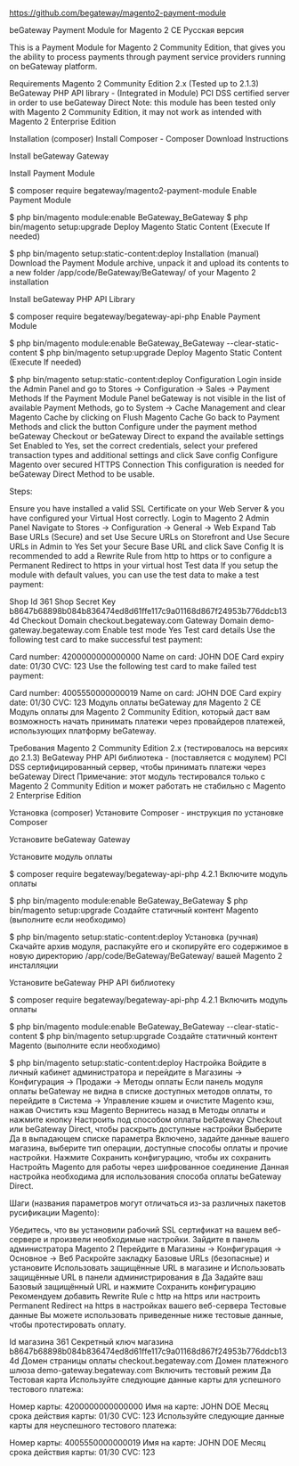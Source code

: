 https://github.com/begateway/magento2-payment-module

beGateway Payment Module for Magento 2 CE
Русская версия

This is a Payment Module for Magento 2 Community Edition, that gives you the ability to process payments through payment service providers running on beGateway platform.

Requirements
Magento 2 Community Edition 2.x (Tested up to 2.1.3)
BeGateway PHP API library - (Integrated in Module)
PCI DSS certified server in order to use beGateway Direct
Note: this module has been tested only with Magento 2 Community Edition, it may not work as intended with Magento 2 Enterprise Edition

Installation (composer)
Install Composer - Composer Download Instructions

Install beGateway Gateway

Install Payment Module

$ composer require begateway/magento2-payment-module
Enable Payment Module

$ php bin/magento module:enable BeGateway_BeGateway
$ php bin/magento setup:upgrade
Deploy Magento Static Content (Execute If needed)

$ php bin/magento setup:static-content:deploy
Installation (manual)
Download the Payment Module archive, unpack it and upload its contents to a new folder <root>/app/code/BeGateway/BeGateway/ of your Magento 2 installation

Install beGateway PHP API Library

$ composer require begateway/begateway-api-php
Enable Payment Module

$ php bin/magento module:enable BeGateway_BeGateway --clear-static-content
$ php bin/magento setup:upgrade
Deploy Magento Static Content (Execute If needed)

$ php bin/magento setup:static-content:deploy
Configuration
Login inside the Admin Panel and go to Stores -> Configuration -> Sales -> Payment Methods
If the Payment Module Panel beGateway is not visible in the list of available Payment Methods, go to System -> Cache Management and clear Magento Cache by clicking on Flush Magento Cache
Go back to Payment Methods and click the button Configure under the payment method beGateway Checkout or beGateway Direct to expand the available settings
Set Enabled to Yes, set the correct credentials, select your prefered transaction types and additional settings and click Save config
Configure Magento over secured HTTPS Connection
This configuration is needed for beGateway Direct Method to be usable.

Steps:

Ensure you have installed a valid SSL Certificate on your Web Server & you have configured your Virtual Host correctly.
Login to Magento 2 Admin Panel
Navigate to Stores -> Configuration -> General -> Web
Expand Tab Base URLs (Secure) and set Use Secure URLs on Storefront and Use Secure URLs in Admin to Yes
Set your Secure Base URL and click Save Config
It is recommended to add a Rewrite Rule from http to https or to configure a Permanent Redirect to https in your virtual host
Test data
If you setup the module with default values, you can use the test data to make a test payment:

Shop Id 361
Shop Secret Key b8647b68898b084b836474ed8d61ffe117c9a01168d867f24953b776ddcb134d
Checkout Domain checkout.begateway.com
Gateway Domain demo-gateway.begateway.com
Enable test mode Yes
Test card details
Use the following test card to make successful test payment:

Card number: 4200000000000000
Name on card: JOHN DOE
Card expiry date: 01/30
CVC: 123
Use the following test card to make failed test payment:

Card number: 4005550000000019
Name on card: JOHN DOE
Card expiry date: 01/30
CVC: 123
Модуль оплаты beGateway для Magento 2 CE
Модуль оплаты для Magento 2 Community Edition, который даст вам возможность начать принимать платежи через провайдеров платежей, использующих платформу beGateway.

Требования
Magento 2 Community Edition 2.x (тестировалось на версиях до 2.1.3)
BeGateway PHP API библиотека - (поставляется с модулем)
PCI DSS сертифицированный сервер, чтобы принимать платежи через beGateway Direct
Примечание: этот модуль тестировался только с Magento 2 Community Edition и может работать не стабильно с Magento 2 Enterprise Edition

Установка (composer)
Установите Composer - инструкция по установке Composer

Установите beGateway Gateway

Установите модуль оплаты

$ composer require begateway/begateway-api-php 4.2.1
Включите модуль оплаты

$ php bin/magento module:enable BeGateway_BeGateway
$ php bin/magento setup:upgrade
Создайте статичный контент Magento (выполните если необходимо)

$ php bin/magento setup:static-content:deploy
Установка (ручная)
Скачайте архив модуля, распакуйте его и скопируйте его содержимое в новую директорию <root>/app/code/BeGateway/BeGateway/ вашей Magento 2 инсталляции

Установите beGateway PHP API библиотеку

$ composer require begateway/begateway-api-php 4.2.1
Включить модуль оплаты

$ php bin/magento module:enable BeGateway_BeGateway --clear-static-content
$ php bin/magento setup:upgrade
Создайте статичный контент Magento (выполните если необходимо)

$ php bin/magento setup:static-content:deploy
Настройка
Войдите в личный кабинет администратора и перейдите в Магазины -> Конфигурация -> Продажи -> Методы оплаты
Если панель модуля оплаты beGateway не видна в списке доступных методов оплаты, то перейдите в Система -> Управление кэшем и очистите Magento кэш, нажав Очистить кэш Magento
Вернитесь назад в Методы оплаты и нажмите кнопку Настроить под способом оплаты beGateway Checkout или beGateway Direct, чтобы раскрыть доступные настройки
Выберите Да в выпадающем списке параметра Включено, задайте данные вашего магазина, выберите тип операции, доступные способы оплаты и прочие настройки. Нажмите Сохранить конфигурацию, чтобы их сохранить
Настройть Magento для работы через шифрованное соединение
Данная настройка необходима для использования способа оплаты beGateway Direct.

Шаги (названия параметров могут отличаться из-за различных пакетов русификации Magento):

Убедитесь, что вы установили рабочий SSL сертификат на вашем веб-сервере и произвели необходимые настройки.
Зайдите в панель администратора Magento 2
Перейдите в Магазины -> Конфигурация -> Основное -> Веб
Раскройте закладку Базовые URLs (безопасные) и установите Использовать защищённые URL в магазине и Использовать защищённые URL в панели администрирования в Да
Задайте ваш Базовый защищённый URL и нажмите Сохранить конфигурацию
Рекомендуем добавить Rewrite Rule с http на https или настроить Permanent Redirect на https в настройках вашего веб-сервера
Тестовые данные
Вы можете использовать приведенные ниже тестовые данные, чтобы протестировать оплату.

Id магазина 361
Секретный ключ магазина b8647b68898b084b836474ed8d61ffe117c9a01168d867f24953b776ddcb134d
Домен страницы оплаты checkout.begateway.com
Домен платежного шлюза demo-gateway.begateway.com
Включить тестовый режим Да
Тестовая карта
Используйте следующие данные карты для успешного тестового платежа:

Номер карты: 4200000000000000
Имя на карте: JOHN DOE
Месяц срока действия карты: 01/30
CVC: 123
Используйте следующие данные карты для неуспешного тестового платежа:

Номер карты: 4005550000000019
Имя на карте: JOHN DOE
Месяц срока действия карты: 01/30
CVC: 123
